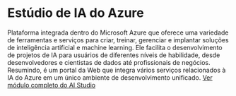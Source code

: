 # Estúdio de IA do Azure
Plataforma integrada dentro do Microsoft Azure que oferece uma variedade de ferramentas e serviços para criar, treinar, gerenciar e implantar soluções de inteligência artificial e machine learning. Ele facilita o desenvolvimento de projetos de IA para usuários de diferentes níveis de habilidade, desde desenvolvedores e cientistas de dados até profissionais de negócios.
Resumindo, é um portal da Web que integra vários serviços relacionados à IA do Azure em um único ambiente de desenvolvimento unificado. [Ver módulo completo do AI Studio](https://learn.microsoft.com/pt-br/training/modules/introduction-to-azure-ai-studio/1-introduction)

